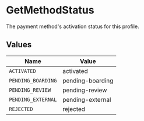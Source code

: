 # GetMethodStatus

The payment method's activation status for this profile.


## Values

| Name               | Value              |
| ------------------ | ------------------ |
| `ACTIVATED`        | activated          |
| `PENDING_BOARDING` | pending-boarding   |
| `PENDING_REVIEW`   | pending-review     |
| `PENDING_EXTERNAL` | pending-external   |
| `REJECTED`         | rejected           |